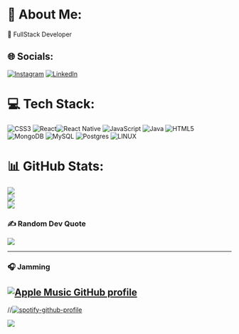 # 💫 About Me:
🔭 FullStack Developer


## 🌐 Socials:
[![Instagram](https://img.shields.io/badge/Instagram-%23E4405F.svg?logo=Instagram&logoColor=white)](https://instagram.com/mr_eisthename) [![LinkedIn](https://img.shields.io/badge/LinkedIn-%230077B5.svg?logo=linkedin&logoColor=white)](https://linkedin.com/in/https://www.linkedin.com/in/iamedeme/) 

# 💻 Tech Stack:
![CSS3](https://img.shields.io/badge/css3-%231572B6.svg?style=for-the-badge&logo=css3&logoColor=white) 
![React](https://img.shields.io/badge/react-%2320232a.svg?style=for-the-badge&logo=react&logoColor=%2361DAFB)![React Native](https://img.shields.io/badge/react_native-%2320232a.svg?style=for-the-badge&logo=react&logoColor=%2361DAFB) ![JavaScript](https://img.shields.io/badge/javascript-%23323330.svg?style=for-the-badge&logo=javascript&logoColor=%23F7DF1E) ![Java](https://img.shields.io/badge/java-%23ED8B00.svg?style=for-the-badge&logo=java&logoColor=white) ![HTML5](https://img.shields.io/badge/html5-%23E34F26.svg?style=for-the-badge&logo=html5&logoColor=white) ![MongoDB](https://img.shields.io/badge/MongoDB-%234ea94b.svg?style=for-the-badge&logo=mongodb&logoColor=white) ![MySQL](https://img.shields.io/badge/mysql-%2300f.svg?style=for-the-badge&logo=mysql&logoColor=white) ![Postgres](https://img.shields.io/badge/postgres-%23316192.svg?style=for-the-badge&logo=postgresql&logoColor=white) ![LINUX](https://img.shields.io/badge/Linux-FCC624?style=for-the-badge&logo=linux&logoColor=black)
# 📊 GitHub Stats:
![](https://github-readme-stats.vercel.app/api?username=Kinglyrics&theme=vue-dark&hide_border=false&include_all_commits=false&count_private=false)<br/>
![](https://github-readme-streak-stats.herokuapp.com/?user=Kinglyrics&theme=vue-dark&hide_border=false)<br/>
![](https://github-readme-stats.vercel.app/api/top-langs/?username=Kinglyrics&theme=vue-dark&hide_border=false&include_all_commits=false&count_private=false&layout=compact)

### ✍️ Random Dev Quote
![](https://quotes-github-readme.vercel.app/api?type=vetical&theme=tokyonight)

---

### 🎧 Jamming 
[![Apple Music GitHub profile](https://music-profile.rayriffy.com/theme/dark.svg?uid=000973.fa2d78827cec4e6ca30b1f1324cae69a.1329)](https://github.com/rayriffy/apple-music-github-profile)
---

//[![spotify-github-profile](https://spotify-github-profile.vercel.app/api/view?uid=31pkr76qd76j4ll2a7hxh72yrlou&cover_image=true&theme=default&show_offline=false&background_color=121212&interchange=false)](https://github.com/kittinan/spotify-github-profi/.le)

[![](https://visitcount.itsvg.in/api?id=Kinglyrics&icon=0&color=0)](https://visitcount.itsvg.in)


